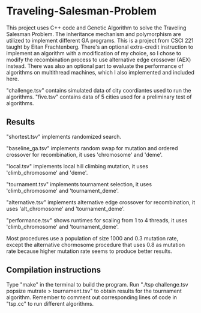 # Traveling-Salesman-Problem

This project uses C++ code and Genetic Algorithm to solve the Traveling Salesman Problem. The inheritance mechanism and polymorphism are utilized to implement different GA programs. This is a project from CSCI 221 taught by Eitan Frachtenberg. There's an optional extra-credit instruction to implement an algorithm with a modification of my choice, so I chose to modify the recombination process to use alternative edge crossover (AEX) instead. There was also an optional part to evaluate the performance of algorithms on multithread machines, which I also implemented and included here. 

"challenge.tsv" contains simulated data of city coordiantes used to run the algorithms. "five.tsv" contains data of 5 cities used for a preliminary test of algorithms. 

## Results
"shortest.tsv" implements randomized search. 

"baseline_ga.tsv" implements random swap for mutation and ordered crossover for recombination, it uses 'chromosome' and 'deme'.

"local.tsv" implements local hill climbing mutation, it uses 'climb_chromosome' and 'deme'.

"tournament.tsv" implements tournament selection, it uses 'climb_chromosome' and 'tournament_deme'.

"alternative.tsv" implements alternative edge crossover for recombination, it uses 'alt_chromosome' and 'tournament_deme'.

"performance.tsv" shows runtimes for scaling from 1 to 4 threads, it uses 'climb_chromosome' and 'tournament_deme'.

Most procedures use a population of size 1000 and 0.3 mutation rate, except the alternative chormosome procedure that uses 0.8 as mutation rate because higher mutation rate seems to produce better results. 

## Compilation instructions
Type "make" in the terminal to build the program. 
Run "./tsp challenge.tsv popsize mutrate > tournament.tsv" to obtain results for the tournament algorithm. Remember to comment out corresponding lines of code in "tsp.cc" to run different algorithms.
